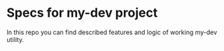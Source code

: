 # Specs for my-dev project

In this repo you can find described features and logic of
working my-dev utility.
